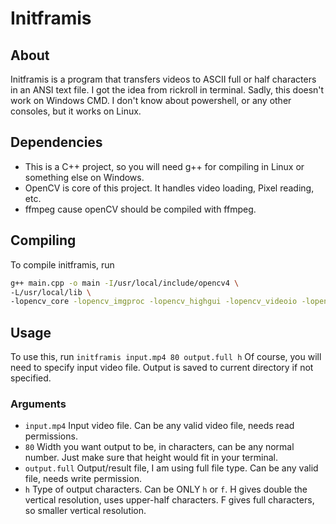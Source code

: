 # Initframis
## About
Initframis is a program that transfers videos to ASCII full or half characters in an ANSI text file.
I got the idea from rickroll in terminal.
Sadly, this doesn't work on Windows CMD. I don't know about powershell, or any other consoles, but it works on Linux.
## Dependencies
- This is a C++ project, so you will need g++ for compiling in Linux or something else on Windows.
- OpenCV is core of this project. It handles video loading, Pixel reading, etc.
- ffmpeg cause openCV should be compiled with ffmpeg.
## Compiling
To compile initframis, run 

```bash
g++ main.cpp -o main -I/usr/local/include/opencv4 \
-L/usr/local/lib \
-lopencv_core -lopencv_imgproc -lopencv_highgui -lopencv_videoio -lopencv_imgcodecs
```


## Usage
To use this, run `initframis input.mp4 80 output.full h`
Of course, you will need to specify input video file. Output is saved to current directory if not specified.
### Arguments
- `input.mp4` Input video file. Can be any valid video file, needs read permissions.
- `80` Width you want output to be, in characters, can be any normal number. Just make sure that height would fit in your terminal.
- `output.full` Output/result file, I am using full file type. Can be any valid file, needs write permission.
- `h` Type of output characters. Can be ONLY `h` or `f`. H gives double the vertical resolution, uses upper-half characters. F gives full characters, so smaller vertical resolution.